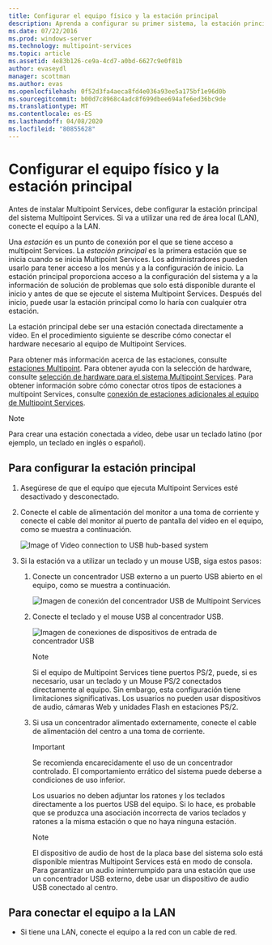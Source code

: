 ```yaml
---
title: Configurar el equipo físico y la estación principal
description: Aprenda a configurar su primer sistema, la estación principal, en Multipoint Services.
ms.date: 07/22/2016
ms.prod: windows-server
ms.technology: multipoint-services
ms.topic: article
ms.assetid: 4e83b126-ce9a-4cd7-a0bd-6627c9e0f81b
author: evaseydl
manager: scottman
ms.author: evas
ms.openlocfilehash: 0f52d3fa4aeca8fd4e036a93ee5a175bf1e96d0b
ms.sourcegitcommit: b00d7c8968c4adc8f699dbee694afe6ed36bc9de
ms.translationtype: MT
ms.contentlocale: es-ES
ms.lasthandoff: 04/08/2020
ms.locfileid: "80855628"
---
```

# <a name="set-up-the-physical-computer-and-primary-station"></a>Configurar el equipo físico y la estación principal
Antes de instalar Multipoint Services, debe configurar la estación principal del sistema Multipoint Services. Si va a utilizar una red de área local (LAN), conecte el equipo a la LAN.  
  
Una *estación* es un punto de conexión por el que se tiene acceso a multipoint Services. La *estación principal* es la primera estación que se inicia cuando se inicia Multipoint Services. Los administradores pueden usarlo para tener acceso a los menús y a la configuración de inicio. La estación principal proporciona acceso a la configuración del sistema y a la información de solución de problemas que solo está disponible durante el inicio y antes de que se ejecute el sistema Multipoint Services. Después del inicio, puede usar la estación principal como lo haría con cualquier otra estación.  
  
La estación principal debe ser una estación conectada directamente a vídeo. En el procedimiento siguiente se describe cómo conectar el hardware necesario al equipo de Multipoint Services.  
  
Para obtener más información acerca de las estaciones, consulte [estaciones Multipoint](multipoint-services-stations.md). Para obtener ayuda con la selección de hardware, consulte [selección de hardware para el sistema Multipoint Services](Selecting-Hardware-for-Your-MultiPoint-services-System.md). Para obtener información sobre cómo conectar otros tipos de estaciones a multipoint Services, consulte [conexión de estaciones adicionales al equipo de Multipoint Services](Attach-additional-stations-to-your-MultiPoint-services-computer.md).  
  
> [!NOTE]  
> Para crear una estación conectada a vídeo, debe usar un teclado latino (por ejemplo, un teclado en inglés o español).  
  
## <a name="to-set-up-your-primary-station"></a>Para configurar la estación principal  
  
1.  Asegúrese de que el equipo que ejecuta Multipoint Services esté desactivado y desconectado.  
  
2.  Conecte el cable de alimentación del monitor a una toma de corriente y conecte el cable del monitor al puerto de pantalla del vídeo en el equipo, como se muestra a continuación.  
  
    ![Image of Video connection to USB hub-based system](./media/WMSVideoConnection.gif)  
  
3.  Si la estación va a utilizar un teclado y un mouse USB, siga estos pasos:  
  
    1.  Conecte un concentrador USB externo a un puerto USB abierto en el equipo, como se muestra a continuación.  
  
        ![Imagen de conexión del concentrador USB de Multipoint Services](./media/WMSUSBHubConnection.gif)  
  
    2.  Conecte el teclado y el mouse USB al concentrador USB.  
  
        ![Imagen de conexiones de dispositivos de entrada de concentrador USB](./media/WMSUSBDeviceConnection.gif)  
  
        > [!NOTE]  
        > Si el equipo de Multipoint Services tiene puertos PS/2, puede, si es necesario, usar un teclado y un Mouse PS/2 conectados directamente al equipo. Sin embargo, esta configuración tiene limitaciones significativas. Los usuarios no pueden usar dispositivos de audio, cámaras Web y unidades Flash en estaciones PS/2.  
  
    3.  Si usa un concentrador alimentado externamente, conecte el cable de alimentación del centro a una toma de corriente.  
  
        > [!IMPORTANT]  
        > Se recomienda encarecidamente el uso de un concentrador controlado. El comportamiento errático del sistema puede deberse a condiciones de uso inferior.  
        >   
        > Los usuarios no deben adjuntar los ratones y los teclados directamente a los puertos USB del equipo. Si lo hace, es probable que se produzca una asociación incorrecta de varios teclados y ratones a la misma estación o que no haya ninguna estación.  
  
        > [!NOTE]  
        > El dispositivo de audio de host de la placa base del sistema solo está disponible mientras Multipoint Services está en modo de consola. Para garantizar un audio ininterrumpido para una estación que use un concentrador USB externo, debe usar un dispositivo de audio USB conectado al centro.  
  
## <a name="to-connect-the-computer-to-the-lan"></a>Para conectar el equipo a la LAN  
  
-   Si tiene una LAN, conecte el equipo a la red con un cable de red.